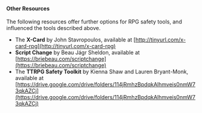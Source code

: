 #### Other Resources
<!--spell-checker:words Jágr Kienna Stavropoulos -->

The following resources offer further options for RPG safety tools, and influenced the tools described above.

- The **X-Card** by John Stavropoulos, available at [http://tinyurl.com/x-card-rpg](http://tinyurl.com/x-card-rpg)
- **Script Change** by Beau Jágr Sheldon, available at [https://briebeau.com/scriptchange](https://briebeau.com/scriptchange)
- The **TTRPG Safety Toolkit** by Kienna Shaw and Lauren Bryant-Monk, available at [https://drive.google.com/drive/folders/114jRmhzBpdqkAlhmveis0nmW73qkAZCj](https://drive.google.com/drive/folders/114jRmhzBpdqkAlhmveis0nmW73qkAZCj)
